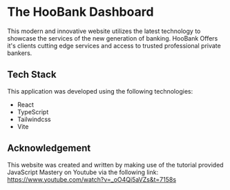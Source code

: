# The HooBank Dashboard

This modern and innovative website utilizes the latest technology to showcase the services of the new generation of banking. HooBank Offers it's clients cutting edge services and access to trusted professional private bankers. 

## Tech Stack
This application was developed using the following technologies:

- React
- TypeScript
- Tailwindcss
- Vite

## Acknowledgement

This website was created and written by making use of the tutorial provided JavaScript Mastery on Youtube via the following link: 
https://www.youtube.com/watch?v=_oO4Qi5aVZs&t=7158s
